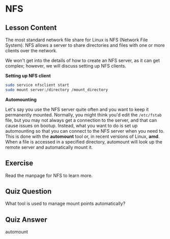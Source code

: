 # NFS

## Lesson Content

The most standard network file share for Linux is NFS (Network File System). NFS allows a server to share directories and files with one or more clients over the network.

We won't get into the details of how to create an NFS server, as it can get complex; however, we will discuss setting up NFS clients.

**Setting up NFS client**

```bash
sudo service nfsclient start
sudo mount server:/directory /mount_directory
```

**Automounting**

Let's say you use the NFS server quite often and you want to keep it permanently mounted. Normally, you might think you'd edit the `/etc/fstab` file, but you may not always get a connection to the server, and that can cause issues on bootup. Instead, what you want to do is set up automounting so that you can connect to the NFS server when you need to. This is done with the **automount** tool or, in recent versions of Linux, **amd**. When a file is accessed in a specified directory, automount will look up the remote server and automatically mount it.

## Exercise

Read the manpage for NFS to learn more.

## Quiz Question

What tool is used to manage mount points automatically?

## Quiz Answer

automount
